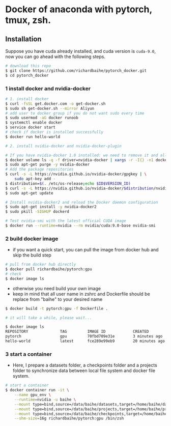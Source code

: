 # Docker of anaconda with pytorch, tmux, zsh.


## Installation

Suppose you have cuda already installed, and cuda version is `cuda-9.0`, now you can go ahead with the following steps.

```bash
# download this repo
$ git clone https://github.com/richardbaihe/pytorch_docker.git
$ cd pytorch_docker
```

### 1 install docker and nvidia-docker

```bash
# 1. install docker
$ curl -fsSL get.docker.com -o get-docker.sh
$ sudo sh get-docker.sh --mirror Aliyun
# add user to docker group if you do not want sudo every time
$ sudo usermod -aG docker runoob 
$ systemctl enable docker
$ service docker start
# check if docker is installed successfully
$ docker run hello-world 

# 2. install nvidia-docker and nvidia-docker-plugin

# If you have nvidia-docker 1.0 installed: we need to remove it and all existing GPU containers
$ docker volume ls -q -f driver=nvidia-docker | xargs -r -I{} -n1 docker ps -q -a -f volume={} | xargs -r docker rm -f
$ sudo apt-get purge -y nvidia-docker
# Add the package repositories
$ curl -s -L https://nvidia.github.io/nvidia-docker/gpgkey | \
    sudo apt-key add -
$ distribution=$(. /etc/os-release;echo $ID$VERSION_ID)
$ curl -s -L https://nvidia.github.io/nvidia-docker/$distribution/nvidia-docker.list | sudo tee /etc/apt/sources.list.d/nvidia-docker.list
$ sudo apt-get update

# Install nvidia-docker2 and reload the Docker daemon configuration
$ sudo apt-get install -y nvidia-docker2
$ sudo pkill -SIGHUP dockerd

# Test nvidia-smi with the latest official CUDA image
$ docker run --runtime=nvidia --rm nvidia/cuda:9.0-base nvidia-smi
```


### 2 build docker image

- if you want a quick start, you can pull the image from docker hub and skip the build step
```bash
# pull from docker hub directly
$ docker pull richardbaihe/pytorch:gpu
# check
$ docker image ls
```

- otherwise you need build your own image
- keep in mind that all user name in zshrc and Dockerfile should be replace from "baihe" to your desired name
```bash
$ docker build -t pytorch:gpu -f Dockerfile .

# it will take a while, please wait...

$ docker image ls
REPOSITORY              TAG         IMAGE ID            CREATED             SIZE
pytorch                 gpu         70fbd709e31e        3 minutes ago       9.76GB
hello-world             latest      fce289e99eb9        20 minutes ago      1.84kB

```


### 3 start a container

- Here, I prepare a datasets folder, a checkpoints folder and a projects folder to synchronize data 
between local file system and docker file system.

```bash
# start a container
$ docker container run -it \
    --name gpu_env \
    --runtime=nvidia -u baihe \
    --mount type=bind,source=/data/baihe/datasets,target=/home/baihe/datasets \
    --mount type=bind,source=/data/baihe/projects,target=/home/baihe/projects \
    --mount type=bind,source=/data/baihe/checkpoints,target=/home/baihe/checkpoints \
    --shm-size=16g richardbaihe/pytorch:gpu /bin/zsh
```
